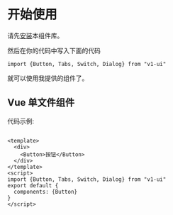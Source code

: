 # 开始使用
请先[安装](#/doc/install)本组件库。

然后在你的代码中写入下面的代码

```
import {Button, Tabs, Switch, Dialog} from "v1-ui"
```

就可以使用我提供的组件了。

## Vue 单文件组件

代码示例:

```

<template>
  <div>
    <Button>按钮</Button>
  </div>
</template>
<script>
import {Button, Tabs, Switch, Dialog} from "v1-ui"
export default {
  components: {Button}
}
</script>

```